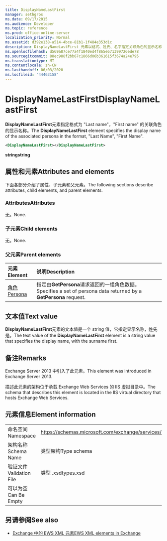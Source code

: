 ```yaml
---
title: DisplayNameLastFirst
manager: sethgros
ms.date: 09/17/2015
ms.audience: Developer
ms.topic: reference
ms.prod: office-online-server
localization_priority: Normal
ms.assetid: d392e138-a514-4bce-81b1-1f484e353d1c
description: DisplayNameLastFirst 元素以格式、姓氏、名字指定关联角色的显示名称。
ms.openlocfilehash: d569a87ce77a4f1840ed4f865e671399726ede78
ms.sourcegitcommit: 88ec988f2bb67c1866d06b361615f3674a24e795
ms.translationtype: MT
ms.contentlocale: zh-CN
ms.lasthandoff: 06/03/2020
ms.locfileid: "44463158"
---
```

# <a name="displaynamelastfirst"></a><span data-ttu-id="1178b-103">DisplayNameLastFirst</span><span class="sxs-lookup"><span data-stu-id="1178b-103">DisplayNameLastFirst</span></span>

<span data-ttu-id="1178b-104">**DisplayNameLastFirst**元素指定格式为 "Last name"，"First name" 的关联角色的显示名称。</span><span class="sxs-lookup"><span data-stu-id="1178b-104">The **DisplayNameLastFirst** element specifies the display name of the associated persona in the format, "Last Name", "First Name".</span></span> 
  
```XML
<DisplayNameLastFirst></DisplayNameLastFirst>
```

 <span data-ttu-id="1178b-105">**string**</span><span class="sxs-lookup"><span data-stu-id="1178b-105">**string**</span></span>
## <a name="attributes-and-elements"></a><span data-ttu-id="1178b-106">属性和元素</span><span class="sxs-lookup"><span data-stu-id="1178b-106">Attributes and elements</span></span>

<span data-ttu-id="1178b-107">下面各部分介绍了属性、子元素和父元素。</span><span class="sxs-lookup"><span data-stu-id="1178b-107">The following sections describe attributes, child elements, and parent elements.</span></span>
  
### <a name="attributes"></a><span data-ttu-id="1178b-108">Attributes</span><span class="sxs-lookup"><span data-stu-id="1178b-108">Attributes</span></span>

<span data-ttu-id="1178b-109">无。</span><span class="sxs-lookup"><span data-stu-id="1178b-109">None.</span></span>
  
### <a name="child-elements"></a><span data-ttu-id="1178b-110">子元素</span><span class="sxs-lookup"><span data-stu-id="1178b-110">Child elements</span></span>

<span data-ttu-id="1178b-111">无。</span><span class="sxs-lookup"><span data-stu-id="1178b-111">None.</span></span>
  
### <a name="parent-elements"></a><span data-ttu-id="1178b-112">父元素</span><span class="sxs-lookup"><span data-stu-id="1178b-112">Parent elements</span></span>

|<span data-ttu-id="1178b-113">**元素**</span><span class="sxs-lookup"><span data-stu-id="1178b-113">**Element**</span></span>|<span data-ttu-id="1178b-114">**说明**</span><span class="sxs-lookup"><span data-stu-id="1178b-114">**Description**</span></span>|
|:-----|:-----|
|[<span data-ttu-id="1178b-115">角色</span><span class="sxs-lookup"><span data-stu-id="1178b-115">Persona</span></span>](persona.md) <br/> |<span data-ttu-id="1178b-116">指定由**GetPersona**请求返回的一组角色数据。</span><span class="sxs-lookup"><span data-stu-id="1178b-116">Specifies a set of persona data returned by a **GetPersona** request.</span></span>  <br/> |
   
## <a name="text-value"></a><span data-ttu-id="1178b-117">文本值</span><span class="sxs-lookup"><span data-stu-id="1178b-117">Text value</span></span>

<span data-ttu-id="1178b-118">**DisplayNameLastFirst**元素的文本值是一个 string 值，它指定显示名称，姓先是。</span><span class="sxs-lookup"><span data-stu-id="1178b-118">The text value of the **DisplayNameLastFirst** element is a string value that specifies the display name, with the surname first.</span></span> 
  
## <a name="remarks"></a><span data-ttu-id="1178b-119">备注</span><span class="sxs-lookup"><span data-stu-id="1178b-119">Remarks</span></span>

<span data-ttu-id="1178b-120">Exchange Server 2013 中引入了此元素。</span><span class="sxs-lookup"><span data-stu-id="1178b-120">This element was introduced in Exchange Server 2013.</span></span>
  
<span data-ttu-id="1178b-121">描述此元素的架构位于承载 Exchange Web Services 的 IIS 虚拟目录中。</span><span class="sxs-lookup"><span data-stu-id="1178b-121">The schema that describes this element is located in the IIS virtual directory that hosts Exchange Web Services.</span></span>
  
## <a name="element-information"></a><span data-ttu-id="1178b-122">元素信息</span><span class="sxs-lookup"><span data-stu-id="1178b-122">Element information</span></span>

|||
|:-----|:-----|
|<span data-ttu-id="1178b-123">命名空间</span><span class="sxs-lookup"><span data-stu-id="1178b-123">Namespace</span></span>  <br/> |https://schemas.microsoft.com/exchange/services/2006/types  <br/> |
|<span data-ttu-id="1178b-124">架构名称</span><span class="sxs-lookup"><span data-stu-id="1178b-124">Schema Name</span></span>  <br/> |<span data-ttu-id="1178b-125">类型架构</span><span class="sxs-lookup"><span data-stu-id="1178b-125">Type schema</span></span>  <br/> |
|<span data-ttu-id="1178b-126">验证文件</span><span class="sxs-lookup"><span data-stu-id="1178b-126">Validation File</span></span>  <br/> |<span data-ttu-id="1178b-127">类型 .xsd</span><span class="sxs-lookup"><span data-stu-id="1178b-127">types.xsd</span></span>  <br/> |
|<span data-ttu-id="1178b-128">可以为空</span><span class="sxs-lookup"><span data-stu-id="1178b-128">Can Be Empty</span></span>  <br/> ||
   
## <a name="see-also"></a><span data-ttu-id="1178b-129">另请参阅</span><span class="sxs-lookup"><span data-stu-id="1178b-129">See also</span></span>

- [<span data-ttu-id="1178b-130">Exchange 中的 EWS XML 元素</span><span class="sxs-lookup"><span data-stu-id="1178b-130">EWS XML elements in Exchange</span></span>](ews-xml-elements-in-exchange.md)

